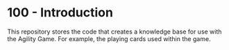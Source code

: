 # 100 - Introduction

This repository stores the code that creates a knowledge base for use with the Agility Game. For example, the playing cards used within the game.
